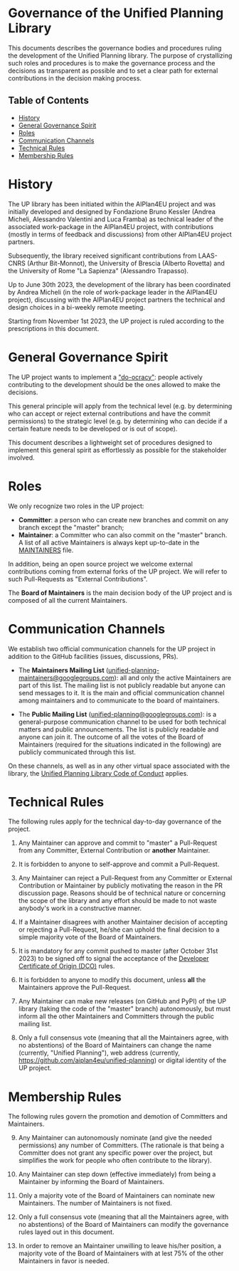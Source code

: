 <!-- omit in toc -->
# Governance of the Unified Planning Library

This documents describes the governance bodies and procedures ruling the development of the Unified Planning library. The purpose of crystallizing such roles and procedures is to make the governance process and the decisions as transparent as possible and to set a clear path for external contributions in the decision making process.


<!-- omit in toc -->
## Table of Contents

- [History](#history)
- [General Governance Spirit](#general-governance-spirit)
- [Roles](#roles)
- [Communication Channels](#communication-channels)
- [Technical Rules](#technical-rules)
- [Membership Rules](#membership-rules)


# History

The UP library has been initiated within the AIPlan4EU project and was initially developed and designed by Fondazione Bruno Kessler (Andrea Micheli, Alessandro Valentini and Luca Framba) as technical leader of the associated work-package in the AIPlan4EU project, with contributions (mostly in terms of feedback and discussions) from other AIPlan4EU project partners.

Subsequently, the library received significant contributions from LAAS-CNRS (Arthur Bit-Monnot), the University of Brescia (Alberto Rovetta) and the University of Rome "La Sapienza" (Alessandro Trapasso).

Up to June 30th 2023, the development of the library has been coordinated by Andrea Micheli (in the role of work-package leader in the AIPlan4EU project), discussing with the AIPlan4EU project partners the technical and design choices in a bi-weekly remote meeting.

Starting from November 1st 2023, the UP project is ruled according to the prescriptions in this document.


# General Governance Spirit

The UP project wants to implement a ["do-ocracy"](https://www.redhat.com/en/blog/understanding-open-source-governance-models): people actively contributing to the development should be the ones allowed to make the decisions.

This general principle will apply from the technical level (e.g. by determining who can accept or reject external contributions and have the commit permissions) to the strategic level (e.g. by determining who can decide if a certain feature needs to be developed or is out of scope).

This document describes a lightweight set of procedures designed to implement this general spirit as effortlessly as possible for the stakeholder involved.


# Roles

We only recognize two roles in the UP project:

- **Committer**: a person who can create new branches and commit on any branch except the "master" branch;
- **Maintainer**: a Committer who can also commit on the "master" branch. A list of all active Maintainers is always kept up-to-date in the [MAINTAINERS](/MAINTAINERS) file.

In addition, being an open source project we welcome external contributions coming from external forks of the UP project. We will refer to such Pull-Requests as "External Contributions".

The **Board of Maintainers** is the main decision body of the UP project and is composed of all the current Maintainers.


# Communication Channels

We establish two official communication channels for the UP project in addition to the GitHub facilities (issues, discussions, PRs).

- The **Maintainers Mailing List** (unified-planning-maintainers@googlegroups.com): all and only the active Maintainers are part of this list. The mailing list is not publicly readable but anyone can send messages to it. It is the main and official communication channel among maintainers and to communicate to the board of maintainers.

- The **Public Mailing List** (unified-planning@googlegroups.com): is a general-purpose communication channel to be used for both technical matters and public announcements. The list is publicly readable and anyone can join it. The outcome of all the votes of the Board of Maintainers (required for the situations indicated in the following) are publicly communicated through this list.

On these channels, as well as in any other virtual space associated with the library, the [Unified Planning Library Code of Conduct](/CODE_OF_CONDUCT.md)  applies.


# Technical Rules

The following rules apply for the technical day-to-day governance of the project.

1. Any Maintainer can approve and commit to "master" a Pull-Request from any Committer, External Contribution or **another** Maintainer.

2. It is forbidden to anyone to self-approve and commit a Pull-Request.

3. Any Maintainer can reject a Pull-Request from any Committer or External Contribution or Maintainer by publicly motivating the reason in the PR discussion page. Reasons should be of technical nature or concerning the scope of the library and any effort should be made to not waste anybody's work in a constructive manner.

4. If a Maintainer disagrees with another Maintainer decision of accepting or rejecting a Pull-Request, he/she can uphold the final decision to a simple majority vote of the  Board of Maintainers.

5. It is mandatory for any commit pushed to master (after October 31st 2023) to be signed off to signal the acceptance of the [Developer Certificate of Origin (DCO)](/DCO.txt) rules.

6. It is forbidden to anyone to modify this document, unless **all** the Maintainers approve the Pull-Request.

7. Any Maintainer can make new releases (on GitHub and PyPI) of the UP library (taking the code of the "master" branch) autonomously, but must inform all the other Maintainers and Committers through the public mailing list.

8. Only a full consensus vote (meaning that all the Maintainers agree, with no abstentions) of the Board of Maintainers can change the name (currently, "Unified Planning"), web address (currently, https://github.com/aiplan4eu/unified-planning) or digital identity of the UP project.


# Membership Rules

The following rules govern the promotion and demotion of Committers and Maintainers.

9.  Any Maintainer can autonomously nominate (and give the needed permissions) any number of Committers. (The rationale is that being a Committer does not grant any specific power over the project, but simplifies the work for people who often contribute to the library).

10. Any Maintainer can step down (effective immediately) from being a Maintainer by informing the Board of Maintainers.

11. Only a majority vote of the Board of Maintainers can nominate new Maintainers. The number of Maintainers is not fixed.

12. Only a full consensus vote (meaning that all the Maintainers agree, with no abstentions) of the Board of Maintainers can modify the governance rules layed out in this document.

13. In order to remove an Maintainer unwilling to leave his/her position, a majority vote of the Board of Maintainers with at lest 75% of the other Maintainers in favor is needed.
